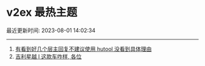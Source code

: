 # v2ex 最热主题

最近更新时间: 2023-08-01 14:02:34

--- 
1. [有看到好几个层主回复不建议使用 hutool 没看到具体理由](https://www.v2ex.com/t/961357) 
2. [吉利星越 l 这款车咋样, 各位](https://www.v2ex.com/t/961403) 
